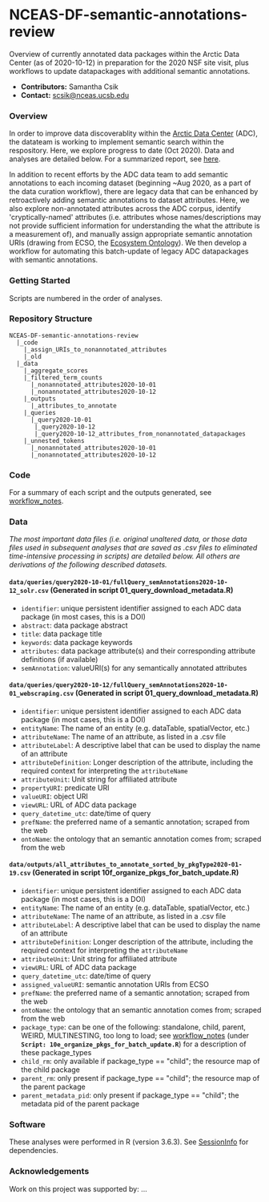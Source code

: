 # NCEAS-DF-semantic-annotations-review

Overview of currently annotated data packages within the Arctic Data Center (as of 2020-10-12) in preparation for the 2020 NSF site visit, plus workflows to update datapackages with additional semantic annotations.

* **Contributors:** Samantha Csik
* **Contact:** scsik@nceas.ucsb.edu

### Overview

In order to improve data discoverablity within the [Arctic Data Center](https://arcticdata.io/) (ADC), the datateam is working to implement semantic search within the respository. Here, we explore progress to date (Oct 2020). Data and analyses are detailed below. For a summarized report, see [here](https://samanthacsik.github.io/NCEAS-DF-semantic-annotations-review/).

In addition to recent efforts by the ADC data team to add semantic annotations to each incoming dataset (beginning ~Aug 2020, as a part of the data curation workflow), there are legacy data that can be enhanced by retroactively adding semantic annotations to dataset attributes. Here, we also explore non-annotated attributes across the ADC corpus, identify 'cryptically-named' attributes (i.e. attributes whose names/descriptions may not provide sufficient information for understanding the what the attribute is a measurement of), and manually assign appropriate semantic annotation URIs (drawing from ECSO, the [Ecosystem Ontology](http://bioportal.bioontology.org/ontologies/ECSO/?p=summary)). We then develop a workflow for automating this batch-update of legacy ADC datapackages with semantic annotations.

### Getting Started

Scripts are numbered in the order of analyses. 

### Repository Structure

```
NCEAS-DF-semantic-annotations-review
  |_code
    |_assign_URIs_to_nonannotated_attributes
    |_old
  |_data
    |_aggregate_scores
    |_filtered_term_counts
      |_nonannotated_attributes2020-10-01
      |_nonannotated_attributes2020-10-12
    |_outputs
      |_attributes_to_annotate
    |_queries
      |_query2020-10-01
       |_query2020-10-12
       |_query2020-10-12_attributes_from_nonannotated_datapackages
    |_unnested_tokens
      |_nonannotated_attributes2020-10-01
      |_nonannotated_attributes2020-10-12
```

### Code

For a summary of each script and the outputs generated, see [workflow_notes](https://github.com/samanthacsik/NCEAS-DF-semantic-annotations-review/blob/main/workflow_notes).

### Data

*The most important data files (i.e. original unaltered data, or those data files used in subsequent analyses that are saved as .csv files to eliminated time-intensive processing in scripts) are detailed below. All others are derivations of the following described datasets.*

#### `data/queries/query2020-10-01/fullQuery_semAnnotations2020-10-12_solr.csv` (Generated in script 01_query_download_metadata.R)
* `identifier`: unique persistent identifier assigned to each ADC data package (in most cases, this is a DOI)
* `abstract`: data package abstract
* `title`: data package title
* `keywords`: data package keywords
* `attributes`: data package attribute(s) and their corresponding attribute definitions (if available)
* `semAnnotation`: valueURI(s) for any semantically annotated attributes

#### `data/queries/query2020-10-12/fullQuery_semAnnotations2020-10-01_webscraping.csv` (Generated in script 01_query_download_metadata.R)
* `identifier`: unique persistent identifier assigned to each ADC data package (in most cases, this is a DOI)
* `entityName`: The name of an entity (e.g. dataTable, spatialVector, etc.)
* `attributeName`: The name of an attribute, as listed in a .csv file
* `attributeLabel`: A descriptive label that can be used to display the name of an attribute
* `attributeDefinition`: Longer description of the attribute, including the required context for interpreting the `attributeName`
* `attributeUnit`: Unit string for affiliated attribute
* `propertyURI`: predicate URI
* `valueURI`: object URI
* `viewURL`: URL of ADC data package
* `query_datetime_utc`: date/time of query
* `prefName`: the preferred name of a semantic annotation; scraped from the web
* `ontoName`: the ontology that an semantic annotation comes from; scraped from the web

#### `data/outputs/all_attributes_to_annotate_sorted_by_pkgType2020-01-19.csv` (Generated in script 10f_organize_pkgs_for_batch_update.R)
* `identifier`: unique persistent identifier assigned to each ADC data package (in most cases, this is a DOI)
* `entityName`: The name of an entity (e.g. dataTable, spatialVector, etc.)
* `attributeName`: The name of an attribute, as listed in a .csv file
* `attributeLabel`: A descriptive label that can be used to display the name of an attribute
* `attributeDefinition`: Longer description of the attribute, including the required context for interpreting the `attributeName`
* `attributeUnit`: Unit string for affiliated attribute
* `viewURL`: URL of ADC data package
* `query_datetime_utc`: date/time of query
* `assigned_valueURI`: semantic annotation URIs from ECSO
* `prefName`: the preferred name of a semantic annotation; scraped from the web
* `ontoName`: the ontology that an semantic annotation comes from; scraped from the web
* `package_type`: can be one of the following: standalone, child, parent, WEIRD, MULTINESTING, too long to load; see [workflow_notes](https://github.com/samanthacsik/NCEAS-DF-semantic-annotations-review/blob/main/workflow_notes) (under **`Script: 10e_organize_pkgs_for_batch_update.R`**) for a description of these package_types
* `child_rm`: only available if package_type == "child"; the resource map of the child package
* `parent_rm`: only present if package_type == "child"; the resource map of the parent package
* `parent_metadata_pid`: only present if package_type == "child"; the metadata pid of the parent package

### Software

These analyses were performed in R (version 3.6.3). See [SessionInfo](https://github.com/samanthacsik/NCEAS-DF-semantic-annotations-review/blob/main/SessionInfo) for dependencies.

### Acknowledgements

Work on this project was supported by: ...
